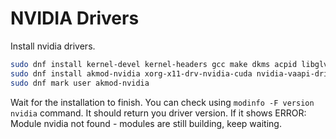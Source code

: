 # NVIDIA Drivers

Install nvidia drivers.

```bash
sudo dnf install kernel-devel kernel-headers gcc make dkms acpid libglvnd-glx libglvnd-opengl libglvnd-devel pkgconfig
sudo dnf install akmod-nvidia xorg-x11-drv-nvidia-cuda nvidia-vaapi-driver libva-utils vdpauinfo
sudo dnf mark user akmod-nvidia
```

Wait for the installation to finish. You can check using `modinfo -F version nvidia` command.
It should return you driver version. If it shows ERROR: Module nvidia not found - modules are still building, keep waiting.
